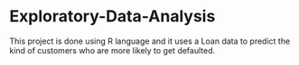 # Exploratory-Data-Analysis
This project is done using R language and it uses a Loan data to predict the kind of customers who are more likely to get defaulted.

